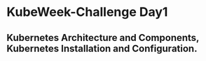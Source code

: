 # KubeWeek-Challenge Day1
## Kubernetes Architecture and Components, Kubernetes Installation and Configuration.

